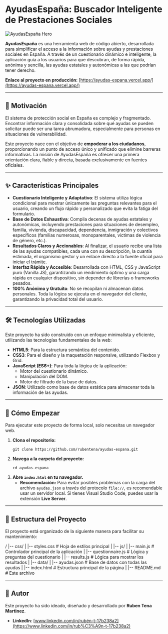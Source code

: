 # AyudasEspaña: Buscador Inteligente de Prestaciones Sociales

![AyudasEspaña Hero](https://via.placeholder.com/1200x630.png?text=Buscador+Inteligente+de+Ayudas+Sociales)

**AyudasEspaña** es una herramienta web de código abierto, desarrollada para simplificar el acceso a la información sobre ayudas y prestaciones sociales en España. A través de un cuestionario dinámico e inteligente, la aplicación guía a los usuarios para que descubran, de forma rápida, anónima y sencilla, las ayudas estatales y autonómicas a las que podrían tener derecho.

**Enlace al proyecto en producción:** [https://ayudas-espana.vercel.app/](https://ayudas-espana.vercel.app/)

---

## 🎯 Motivación

El sistema de protección social en España es complejo y fragmentado. Encontrar información clara y consolidada sobre qué ayudas se pueden solicitar puede ser una tarea abrumadora, especialmente para personas en situaciones de vulnerabilidad.

Este proyecto nace con el objetivo de **empoderar a los ciudadanos**, proporcionando un punto de acceso único y unificado que elimine barreras informativas. La misión de AyudasEspaña es ofrecer una primera orientación clara, fiable y directa, basada exclusivamente en fuentes oficiales.

---

## ✨ Características Principales

-   **Cuestionario Inteligente y Adaptativo**: El sistema utiliza lógica condicional para mostrar únicamente las preguntas relevantes para el usuario, creando un flujo rápido y personalizado que evita la fatiga del formulario.
-   **Base de Datos Exhaustiva**: Compila decenas de ayudas estatales y autonómicas, incluyendo prestaciones para situaciones de desempleo, familia, vivienda, discapacidad, dependencia, inmigración y colectivos específicos (familias numerosas, monoparentales, víctimas de violencia de género, etc.).
-   **Resultados Claros y Accionables**: Al finalizar, el usuario recibe una lista de las ayudas compatibles, cada una con su descripción, la cuantía estimada, el organismo gestor y un enlace directo a la fuente oficial para iniciar el trámite.
-   **Interfaz Rápida y Accesible**: Desarrollada con HTML, CSS y JavaScript puro (Vanilla JS), garantizando un rendimiento óptimo y una carga rápida en cualquier dispositivo, sin depender de librerías o frameworks pesados.
-   **100% Anónimo y Gratuito**: No se recopilan ni almacenan datos personales. Toda la lógica se ejecuta en el navegador del cliente, garantizando la privacidad total del usuario.

---

## 🛠️ Tecnologías Utilizadas

Este proyecto ha sido construido con un enfoque minimalista y eficiente, utilizando las tecnologías fundamentales de la web:

-   **HTML5**: Para la estructura semántica del contenido.
-   **CSS3**: Para el diseño y la maquetación responsive, utilizando Flexbox y Grid.
-   **JavaScript (ES6+)**: Para toda la lógica de la aplicación:
    -   Motor del cuestionario dinámico.
    -   Manipulación del DOM.
    -   Motor de filtrado de la base de datos.
-   **JSON**: Utilizado como base de datos estática para almacenar toda la información de las ayudas.

---

## 🚀 Cómo Empezar

Para ejecutar este proyecto de forma local, solo necesitas un navegador web.

1.  **Clona el repositorio:**
    ```
    git clone https://github.com/rubentena/ayudas-espana.git
    ```
2.  **Navega a la carpeta del proyecto:**
    ```
    cd ayudas-espana
    ```
3.  **Abre `index.html` en tu navegador.**
    -   **Recomendación:** Para evitar posibles problemas con la carga del archivo `ayudas.json` a través del protocolo `file://`, es recomendable usar un servidor local. Si tienes Visual Studio Code, puedes usar la extensión **Live Server**.

---

## 📁 Estructura del Proyecto

El proyecto está organizado de la siguiente manera para facilitar su mantenimiento:

/
|-- css/
| |-- styles.css # Hoja de estilos principal
|
|-- js/
| |-- main.js # Controlador principal de la aplicación
| |-- questionnaire.js # Lógica y preguntas del cuestionario
| |-- results.js # Lógica para mostrar los resultados
|
|-- data/
| |-- ayudas.json # Base de datos con todas las ayudas
|
|-- index.html # Estructura principal de la página
|
|-- README.md # Este archivo


---


## 👤 Autor

Este proyecto ha sido ideado, diseñado y desarrollado por **Ruben Tena Martinez**.

-   **LinkedIn**: [www.linkedin.com/in/rubén-t-17b238a2](https://www.linkedin.com/in/rub%C3%A9n-t-17b238a2)